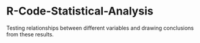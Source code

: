 # R-Code-Statistical-Analysis
Testing relationships between different variables and drawing conclusions from these results.
